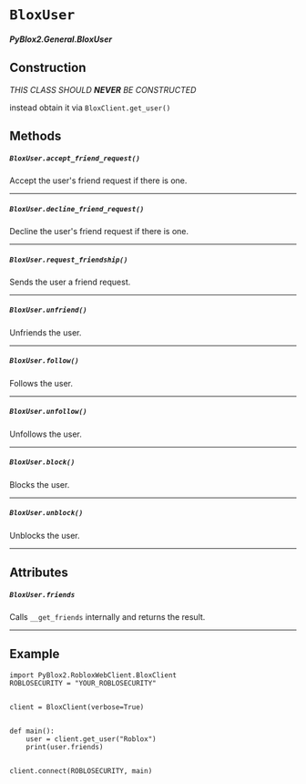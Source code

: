 # `BloxUser`
##### *PyBlox2.General.BloxUser*

## Construction
*THIS CLASS SHOULD __NEVER__ BE CONSTRUCTED*

instead obtain it via `BloxClient.get_user()`
## Methods

##### `BloxUser.accept_friend_request()`
Accept the user's friend request if there is one.

---
##### `BloxUser.decline_friend_request()`
Decline the user's friend request if there is one.

---
##### `BloxUser.request_friendship()`
Sends the user a friend request.

---
##### `BloxUser.unfriend()`
Unfriends the user.

---
##### `BloxUser.follow()`
Follows the user.

---
##### `BloxUser.unfollow()`
Unfollows the user.

---
##### `BloxUser.block()`
Blocks the user.

---
##### `BloxUser.unblock()`
Unblocks the user.

---
## Attributes

##### `BloxUser.friends`
Calls `__get_friends` internally and returns the result.

---

## Example

```
import PyBlox2.RobloxWebClient.BloxClient
ROBLOSECURITY = "YOUR_ROBLOSECURITY"


client = BloxClient(verbose=True)


def main():
	user = client.get_user("Roblox")
	print(user.friends)


client.connect(ROBLOSECURITY, main)
```

